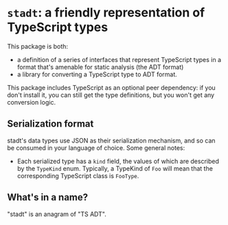 # `stadt`: a friendly representation of TypeScript types

This package is both:

- a definition of a series of interfaces that represent TypeScript types in a
  format that's amenable for static analysis (the ADT format)
- a library for converting a TypeScript type to ADT format.

This package includes TypeScript as an optional peer dependency: if you don't
install it, you can still get the type definitions, but you won't get any
conversion logic.

## Serialization format

stadt's data types use JSON as their serialization mechanism, and so can be
consumed in your language of choice. Some general notes:

- Each serialized type has a `kind` field, the values of which are described by
  the `TypeKind` enum. Typically, a TypeKind of `Foo` will mean that the
  corresponding TypeScript class is `FooType`.

## What's in a name?

"stadt" is an anagram of "TS ADT".
